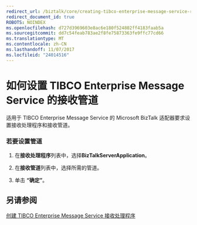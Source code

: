 ```yaml
---
redirect_url: /biztalk/core/creating-tibco-enterprise-message-service-receive-handlers/
redirect_document_id: true
ROBOTS: NOINDEX
ms.openlocfilehash: d727d3969603e8ac6e180f524802ff4183faab5a
ms.sourcegitcommit: dd7c54feab783ae2f8fe75873363fe9ffc77cd66
ms.translationtype: MT
ms.contentlocale: zh-CN
ms.lasthandoff: 11/07/2017
ms.locfileid: "24014516"
---
```

# <a name="how-to-set-receive-pipelines-for-tibco-enterprise-message-service"></a>如何设置 TIBCO Enterprise Message Service 的接收管道
适用于 TIBCO Enterprise Message Service 的 Microsoft BizTalk 适配器要求设置接收处理程序和接收管道。  
  
### <a name="to-set-the-pipeline"></a>若要设置管道  
  
1.  在**接收处理程序**列表中，选择**BizTalkServerApplication**。  
  
2.  在**接收管道**列表中，选择所需的管道。  
  
3.  单击 **“确定”**。  
  
## <a name="see-also"></a>另请参阅  
 [创建 TIBCO Enterprise Message Service 接收处理程序](../core/creating-tibco-enterprise-message-service-receive-handlers.md)